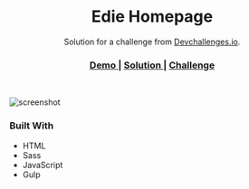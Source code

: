 <h1 align="center">Edie Homepage</h1>

<div align="center">
   Solution for a challenge from  <a href="http://devchallenges.io" target="_blank">Devchallenges.io</a>.
</div>

<div align="center">
  <h3>
    <a href="https://nervous-turing-7404af.netlify.app/">
      Demo
    </a>
    <span> | </span>
    <a href="https://devchallenges.io/solutions/Icseg5nqzgO1BXYcpINU">
      Solution
    </a>
    <span> | </span>
    <a href="https://devchallenges.io/challenges/xobQBuf8zWWmiYMIAZe0">
      Challenge
    </a>
  </h3>
</div>

<br/>

![screenshot](https://i.ibb.co/N9KkcKn/edie-homepage.png)

### Built With

- HTML
- Sass
- JavaScript
- Gulp
